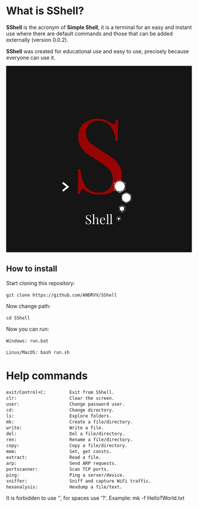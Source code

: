 # What is SShell?
**SShell** is the acronym of **Simple Shell**, it is a terminal for an easy and instant use where there are default commands and those that can be added externally (version 0.0.2).

**SShell** was created for educational use and easy to use, precisely because everyone can use it.

![SShell](https://raw.githubusercontent.com/ANDRVV/SShell/main/MDimages/maxSShell.jpg)

## How to install

Start cloning this repository:

`git clone https://github.com/ANDRVV/SShell`

Now change path:

`cd SShell`

Now you can run:

`Windows: run.bat`

`Linux/MacOS: bash run.sh`

# Help commands

    exit/Control+C:         Exit from SShell.
    clr:                    Clear the screen.
    user:                   Change password user.
    cd:                     Change directory.
    ls:                     Explore folders.
    mk:                     Create a file/directory.
    write:                  Write a file.
    del:                    Del a file/directory.
    ren:                    Rename a file/directory.
    copy:                   Copy a file/directory.
    mem:                    Set, get consts.
    extract:                Read a file.
    arp:                    Send ARP requests.
    portscanner:            Scan TCP ports.
    ping:                   Ping a server/device.
    sniffer:                Sniff and capture WiFi traffic.
    hexanalysis:            Hexdump a file/text.

It is forbidden to use '', for spaces use '?'.
Example:
mk -f Hello?World.txt
